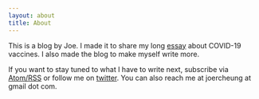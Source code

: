 ```yaml
---
layout: about
title: About
---
```


This is a blog by Joe. I made it to share my long [essay](_posts/2020-11-19-COVID-19-Vaccines.md) about COVID-19 vaccines. I also made the blog to make myself write more.

If you want to stay tuned to what I have to write next, subscribe via [Atom/RSS](_site/feed.xml) or follow me on [twitter](https://twitter.com/JoeCheung_). You can also reach me at joercheung at gmail dot com.